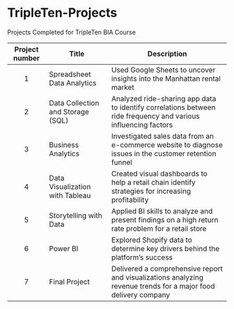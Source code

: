 # TripleTen-Projects
Projects Completed for TripleTen BIA Course

| Project number | Title | Description |
| :-----------: | ------------------------------- | ------------------------------------------------------------ |
| 1 | Spreadsheet Data Analytics | Used Google Sheets to uncover insights into the Manhattan rental market |
| 2 | Data Collection and Storage (SQL) | Analyzed ride-sharing app data to identify correlations between ride frequency and various influencing factors |
| 3 | Business Analytics | Investigated sales data from an e-commerce website to diagnose issues in the customer retention funnel |
| 4 | Data Visualization with Tableau | Created visual dashboards to help a retail chain identify strategies for increasing profitability |
| 5 | Storytelling with Data | Applied BI skills to analyze and present findings on a high return rate problem for a retail store |
| 6 | Power BI | Explored Shopify data to determine key drivers behind the platform’s success |
| 7 | Final Project | Delivered a comprehensive report and visualizations analyzing revenue trends for a major food delivery company |
